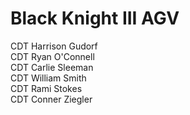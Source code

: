 # Black Knight III AGV
CDT Harrison Gudorf  
CDT Ryan O'Connell  
CDT Carlie Sleeman  
CDT William Smith  
CDT Rami Stokes  
CDT Conner Ziegler  